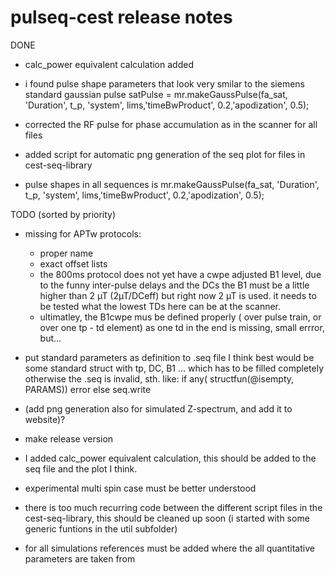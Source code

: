 # pulseq-cest release notes


DONE
- calc_power equivalent calculation added 
- i found pulse shape parameters that look very smilar to the siemens standard gaussian pulse
	satPulse = mr.makeGaussPulse(fa_sat, 'Duration', t_p, 'system', lims,'timeBwProduct', 0.2,'apodization', 0.5);

- corrected the RF pulse for phase accumulation as in the scanner for all files

- added script for automatic png generation of the seq plot for files in cest-seq-library

- pulse shapes in all sequences is 
mr.makeGaussPulse(fa_sat, 'Duration', t_p, 'system', lims,'timeBwProduct', 0.2,'apodization', 0.5);

TODO (sorted by priority)
- missing for APTw protocols: 
	- proper name
	- exact offset lists
	- the 800ms protocol does not yet have a cwpe adjusted B1 level, due to the funny inter-pulse delays and the DCs the B1 must be a little higher than 2 µT (2µT/DCeff)  but right now 2 µT is used.
  it needs to be tested what the lowest TDs here can be at the scanner.
	- ultimatley, the B1cwpe mus be defined properly ( over pulse train, or over one tp - td element) as one td in the end is missing, small errror, but...

- put standard parameters as definition to .seq file
  I think best would be some standard struct with tp, DC, B1 ... which has to be filled completely otherwise the .seq is invalid, sth. like: 
  if any( structfun(@isempty, PARAMS))
      error
  else
      seq.write

- (add png generation also for simulated Z-spectrum, and add it to website)? 

- make release version

- I added calc_power equivalent calculation, this should be added to the seq file and the plot I think.

- experimental multi spin case must be better understood

- there is too much recurring code between the different script files in the cest-seq-library, this should be cleaned up soon (i started with some generic funtions in the util subfolder)

- for all simulations references must be added where the all quantitative parameters are taken from

